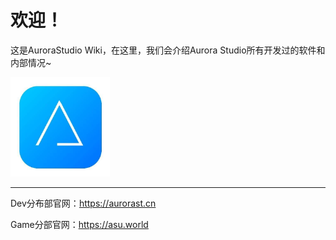 # 欢迎！

这是AuroraStudio Wiki，在这里，我们会介绍Aurora Studio所有开发过的软件和内部情况~

<img src="/favicon.png" alt="img" style="zoom:33%;" />

------

Dev分布部官网：https://aurorast.cn

Game分部官网：https://asu.world
